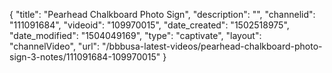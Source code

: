 {
    "title": "Pearhead Chalkboard Photo Sign",
    "description": "",
    "channelid": "111091684",
    "videoid": "109970015",
    "date_created": "1502518975",
    "date_modified": "1504049169",
    "type": "captivate",
    "layout": "channelVideo",
    "url": "\/bbbusa-latest-videos\/pearhead-chalkboard-photo-sign-3-notes\/111091684-109970015"
}